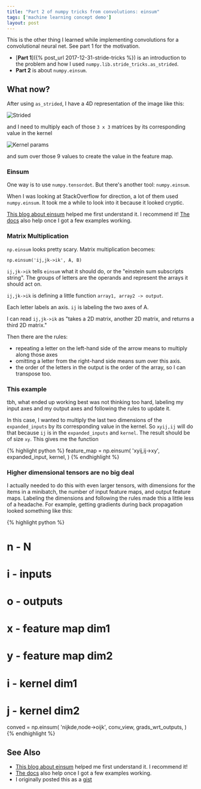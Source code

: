 ```yaml
---
title: "Part 2 of numpy tricks from convolutions: einsum"
tags: ['machine learning concept demo']
layout: post
---
```


This is the other thing I learned while implementing convolutions for a convolutional neural net.
See part 1 for the motivation.

 - [**Part 1**]({% post_url 2017-12-31-stride-tricks %}) is an introduction to the problem and how I used `numpy.lib.stride_tricks.as_strided`.
 - **Part 2** is about `numpy.einsum`.


## What now?

After using `as_strided`, I have a 4D representation of the image like this:

![Strided](/assets/2017-12-31-result.png)

and I need to multiply each of those `3 x 3` matrices by its corresponding value in the kernel

![Kernel params](/assets/2017-12-31-params.png)

and sum over those 9 values to create the value in the feature map.

### Einsum

One way is to use `numpy.tensordot`. But there's another tool: `numpy.einsum`.

When I was looking at StackOverflow for direction, a lot of them used `numpy.einsum`.
It took me a while to look into it because it looked cryptic.


[This blog about einsum](http://ajcr.net/Basic-guide-to-einsum/) helped me first understand it. I recommend it!
[The docs](https://docs.scipy.org/doc/numpy-1.13.0/reference/generated/numpy.einsum.html) also help once I got a few examples working.

### Matrix Multiplication

`np.einsum` looks pretty scary. Matrix multiplication becomes:

    np.einsum('ij,jk->ik', A, B)

`ij,jk->ik` tells `einsum` what it should do, or the "einstein sum subscripts string".
The groups of letters are the operands and represent the arrays it should act on.

`ij,jk->ik` is defining a little function `array1, array2 -> output`.

Each letter labels an axis. `ij` is labeling the two axes of A.

I can read `ij,jk->ik` as "takes a 2D matrix, another 2D matrix, and returns a third 2D matrix."

Then there are the rules:
 - repeating a letter on the left-hand side of the arrow means to multiply along those axes
 - omitting a letter from the right-hand side means sum over this axis.
 - the order of the letters in the output is the order of the array, so I can transpose too.




### This example

tbh, what ended up working best was not thinking too hard, labeling my input axes and my output axes
and following the rules to update it.

In this case, I wanted to multiply the last two dimensions of the `expanded_inputs` by its corresponding
value in the kernel. So `xyij,ij` will do that because `ij` is in the `expanded_inputs` and `kernel`.
The result should be of size `xy`. This gives me the function

{% highlight python %}
feature_map = np.einsum(
    'xyij,ij->xy',
    expanded_input,
    kernel,
)
{% endhighlight %}


### Higher dimensional tensors are no big deal

I actually needed to do this with even larger tensors, with dimensions for the items in a minibatch,
the number of input feature maps, and output feature maps. Labeling the dimensions and following the rules
made this a little less of a headache. For example, getting gradients during
back propagation looked something like this:

{% highlight python %}
# n - N
# i - inputs
# o - outputs
# x - feature map dim1
# y - feature map dim2
# i - kernel dim1
# j - kernel dim2
conved = np.einsum(
    'nijkde,node->oijk',
    conv_view,
    grads_wrt_outputs,
)
{% endhighlight %}


## See Also

 - [This blog about einsum](http://ajcr.net/Basic-guide-to-einsum/) helped me first understand it. I recommend it!
 - [The docs](https://docs.scipy.org/doc/numpy-1.13.0/reference/generated/numpy.einsum.html) also help once I got a few examples working.
- I originally posted this as a [gist](https://gist.github.com/jessstringham/5483028423c350d7b771d5c0482be246)
